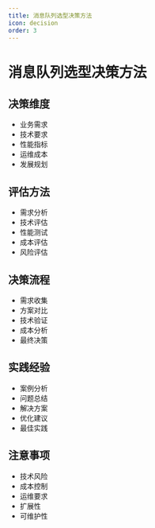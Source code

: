 ```yaml
---
title: 消息队列选型决策方法
icon: decision
order: 3
---
```


# 消息队列选型决策方法

## 决策维度
- 业务需求
- 技术要求
- 性能指标
- 运维成本
- 发展规划

## 评估方法
- 需求分析
- 技术评估
- 性能测试
- 成本评估
- 风险评估

## 决策流程
- 需求收集
- 方案对比
- 技术验证
- 成本分析
- 最终决策

## 实践经验
- 案例分析
- 问题总结
- 解决方案
- 优化建议
- 最佳实践

## 注意事项
- 技术风险
- 成本控制
- 运维要求
- 扩展性
- 可维护性
